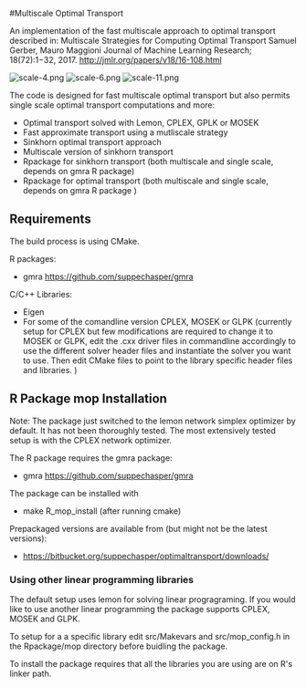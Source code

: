 #Multiscale Optimal Transport

An implementation of the fast multiscale approach to optimal transport described in:
 Multiscale Strategies for Computing Optimal Transport
 Samuel Gerber, Mauro Maggioni
 Journal of Machine Learning Research; 18(72):1−32, 2017.
 http://jmlr.org/papers/v18/16-108.html

![scale-4.png](https://bitbucket.org/repo/XyGX46/images/333242785-scale-4.png)
![scale-6.png](https://bitbucket.org/repo/XyGX46/images/661701334-scale-6.png)
![scale-11.png](https://bitbucket.org/repo/XyGX46/images/104944428-scale-11.png)

The code is designed for fast multiscale optimal transport but also permits single scale optimal transport computations and more:

* Optimal transport solved with Lemon, CPLEX, GPLK or MOSEK
* Fast approximate transport using a mutliscale strategy 
* Sinkhorn optimal transport approach
* Multiscale version of sinkhorn transport
* Rpackage for sinkhorn transport (both multiscale and single scale, depends on gmra R package)
* Rpackage for optimal transport (both multiscale and single scale, depends on gmra R package )

## Requirements

The build process is using CMake.

R packages:

* gmra https://github.com/suppechasper/gmra

C/C++ Libraries:

* Eigen
* For some of the comandline  version CPLEX, MOSEK or GLPK (currently setup for CPLEX but few modifications are required to change it to MOSEK or GLPK, edit the .cxx driver files in commandline accordingly to use the different solver header files and instantiate the solver you want to use. Then edit CMake files to point to the library specific header files and libraries. )

## R Package mop Installation

Note: The package just switched to the lemon network simplex optimizer by
default. It has not been thoroughly tested. The most extensively tested setup
is with the CPLEX network optimizer.

The R package requires the gmra package:

* gmra https://github.com/suppechasper/gmra

The package can be installed with

* make R_mop_install (after running cmake)

Prepackaged versions are available from (but might not be the latest versions):

* https://bitbucket.org/suppechasper/optimaltransport/downloads/

### Using other linear programming libraries

The default setup uses lemon for solving linear progragraming. If you would
like to use another linear programming the package supports CPLEX, MOSEK and
GLPK. 

To setup for a a specific library edit src/Makevars and src/mop_config.h in the
Rpackage/mop directory before buidling the package.

To install the package requires that all the libraries you are using are on R's linker path.
